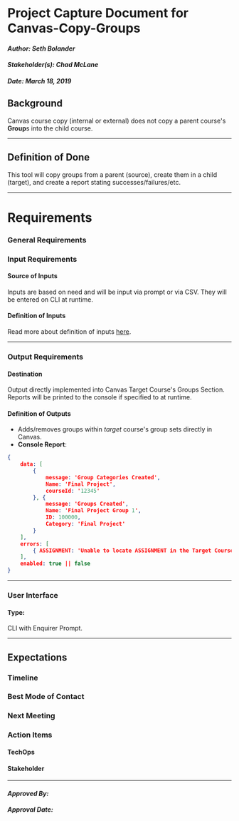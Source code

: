 # Project Capture Document for Canvas-Copy-Groups
#### *Author: Seth Bolander*
#### *Stakeholder(s): Chad McLane*
#### *Date: March 18, 2019*


## Background
Canvas course copy (internal or external) does not copy a parent course's **Group**s into the child course.

-----

## Definition of Done
This tool will copy groups from a parent (source), create them in a child (target), and create a report stating successes/failures/etc.

-----

# Requirements

### General Requirements

### Input Requirements

#### Source of Inputs
Inputs are based on need and will be input via prompt or via CSV. They will be entered on CLI at runtime.

#### Definition of Inputs
Read more about definition of inputs [here](https://github.com/byuitechops/canvas-copy-groups/blob/master/README.md).

---

### Output Requirements
#### Destination
Output directly implemented into Canvas Target Course's Groups Section. Reports will be printed to the console if specified to at runtime.

#### Definition of Outputs

- Adds/removes groups within *target* course's group sets directly in Canvas.
- **Console Report**:
```json
{
    data: [
        {
            message: 'Group Categories Created',
            Name: 'Final Project',
            courseId: '12345'
        }, {
            message: 'Groups Created',
            Name: 'Final Project Group 1',
            ID: 100000,
            Category: 'Final Project'
        }
    ],
    errors: [
        { ASSIGNMENT: 'Unable to locate ASSIGNMENT in the Target Course.' }
    ],
    enabled: true || false
}
```

---

### User Interface

#### Type:
CLI with Enquirer Prompt.

-----

## Expectations

### Timeline

### Best Mode of Contact

### Next Meeting


### Action Items
<!-- Recap Meeting -->
#### TechOps
#### Stakeholder

-----

#### *Approved By:* 
#### *Approval Date:*
